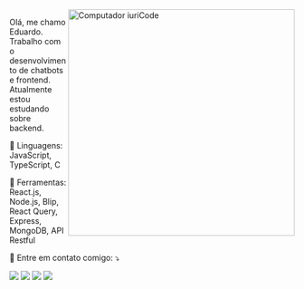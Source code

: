<img src="https://raw.githubusercontent.com/MicaelliMedeiros/micaellimedeiros/master/image/computer-illustration.png" min-width="400px" max-width="400px" width="400px" align="right" alt="Computador iuriCode">

<p align="left"> 
  Olá, me chamo Eduardo. Trabalho com o desenvolvimento de chatbots e frontend. Atualmente estou estudando sobre backend.
</p>

<p align="left">
  🦄 Linguagens: JavaScript, TypeScript, C
</p>

<p align="left">
  💼 Ferramentas: React.js, Node.js, Blip, React Query, Express, MongoDB, API Restful
</p>

<p align="left">
  💌 Entre em contato comigo: ⤵️
</p>

<p align="left">
  <a href="mailto: eduardoibarr56@gmail.com" alt="Gmail">
  <img src="https://img.shields.io/badge/-Gmail-FF0000?style=flat-square&labelColor=FF0000&logo=gmail&logoColor=white" /></a>

  <a href="https://www.linkedin.com/in/eduardo-ibarr" alt="Linkedin">
  <img src="https://img.shields.io/badge/-Linkedin-0e76a8?style=flat-square&logo=Linkedin&logoColor=white" /></a>

  <a href="https://api.whatsapp.com/send?phone=55997186370&text=Oii" alt="WhatsApp">
  <img src="https://img.shields.io/badge/-WhatsApp-25d366?style=flat-square&labelColor=25d366&logo=whatsapp&logoColor=white"/></a>

  <a href="https://www.instagram.com/eduardo.ibarr" alt="Instagram">
  <img src="https://img.shields.io/badge/-Instagram-DF0174?style=flat-square&labelColor=DF0174&logo=instagram&logoColor=white"/></a>
</p>  
